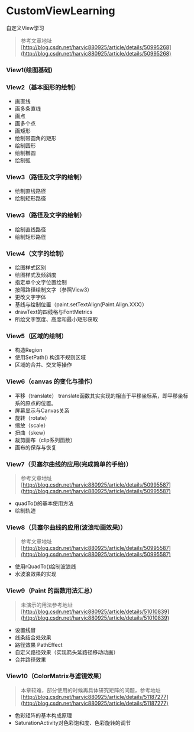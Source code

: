 # CustomViewLearning
自定义View学习

> 参考文章地址  [http://blog.csdn.net/harvic880925/article/details/50995268](http://blog.csdn.net/harvic880925/article/details/50995268)

### View1(绘图基础) ###

### View2（基本图形的绘制） ###
- 画直线
- 画多条直线
- 画点
- 画多个点
- 画矩形
- 绘制带圆角的矩形
- 绘制圆形
- 绘制椭圆
- 绘制弧

### View3（路径及文字的绘制） ###
- 绘制直线路径
- 绘制矩形路径

### View3（路径及文字的绘制） ###
- 绘制直线路径
- 绘制矩形路径

### View4（文字的绘制） ###
- 绘图样式区别
- 绘图样式及倾斜度
- 指定单个文字位置绘制
- 按照路径绘制文字（参照View3）
- 更改文字字体
- 基线与绘制位置（paint.setTextAlign(Paint.Align.XXX)）
- drawText的四线格与FontMetrics
- 所绘文字宽度、高度和最小矩形获取

### View5（区域的绘制） ###
- 构造Region
- 使用SetPath() 构造不规则区域
- 区域的合并、交叉等操作

### View6（canvas 的变化与操作） ###
- 平移（translate） translate函数其实实现的相当于平移坐标系，即平移坐标系的原点的位置。
- 屏幕显示与Canvas关系
- 旋转（rotate）
- 缩放（scale）
- 扭曲（skew）
- 裁剪画布（clip系列函数）
- 画布的保存与恢复

### View7（贝塞尔曲线的应用(完成简单的手绘)） ###
> 参考文章地址
> [http://blog.csdn.net/harvic880925/article/details/50995587](http://blog.csdn.net/harvic880925/article/details/50995587)

- quadTo()的基本使用方法
- 绘制轨迹

### View8（贝塞尔曲线的应用(波浪动画效果)） ###
> 参考文章地址 
> [http://blog.csdn.net/harvic880925/article/details/50995587](http://blog.csdn.net/harvic880925/article/details/50995587)

- 使用rQuadTo()绘制波浪线
- 水波浪效果的实现

### View9（Paint 的函数用法汇总） ###
> 未演示的用法参考地址
> [http://blog.csdn.net/harvic880925/article/details/51010839](http://blog.csdn.net/harvic880925/article/details/51010839)

- 设置线冒 
- 线条结合处效果
- 路径效果 PathEffect
- 自定义路径效果（实现箭头延路径移动动画）
- 合并路径效果

### View10（ColorMatrix与滤镜效果） ###
> 本章较难，部分使用的时候再具体研究矩阵的问题，参考地址
> [http://blog.csdn.net/harvic880925/article/details/51187277](http://blog.csdn.net/harvic880925/article/details/51187277)

- 色彩矩阵的基本构成原理
- SaturationActivity对色彩饱和度、色彩旋转的调节